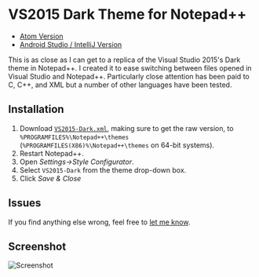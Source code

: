 # VS2015 Dark Theme for Notepad++

- [Atom Version](https://github.com/Nidre/VS2015-Dark-Atom/)
- [Android Studio / IntelliJ Version](https://github.com/Nidre/VS2015-Dark-Android-Studio/)

This is as close as I can get to a replica of the Visual Studio 2015's Dark theme in Notepad++. I created it to ease switching between files opened in Visual Studio and Notepad++. Particularly close attention has been paid to C, C++, and XML but a number of other languages have been tested.

Installation
--------------------------

1. Download [`VS2015-Dark.xml`](https://raw.githubusercontent.com/Nidre/VS2015-Dark-Npp/master/VS2015-Dark.xml), making sure to get the raw version, to `%PROGRAMFILES%\Notepad++\themes` (`%PROGRAMFILES(X86)%\Notepad++\themes` on 64-bit systems).
2. Restart Notepad++.
3. Open *Settings->Style Configurator*.
4. Select `VS2015-Dark` from the theme drop-down box.
5. Click *Save & Close*

Issues
------

If you find anything else wrong, feel free to [let me know](https://github.com/Nidre/VS2015-Dark-Npp/issues/new).

Screenshot
----------
![Screenshot](https://github.com/Nidre/VS2015-Dark-Npp/blob/master/screenshot.png "Screenshot")
